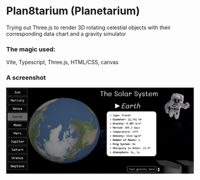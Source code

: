 # Plan8tarium (Planetarium)
Trying out Three.js to render 3D rotating celestial objects with their corresponding data chart and a gravity simulator
### The magic used: 
Vite, Typescript, Three.js, HTML/CSS, canvas
### A screenshot
![Earth](earth.png)
